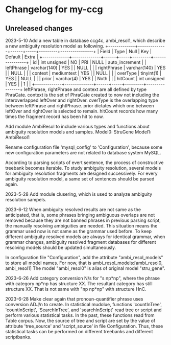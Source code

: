 # Changelog for my-ccg

## Unreleased changes

2023-5-10 Add a new table in database ccg4c, ambi_resol1, which describe a new ambiguity resolution model as following.
+-------------+--------------+------+-----+---------+----------------+
| Field       | Type         | Null | Key | Default | Extra          |
+-------------+--------------+------+-----+---------+----------------+
| id          | int unsigned | NO   | PRI | NULL    | auto_increment |
| leftPhrase  | varchar(140) | YES  |     | NULL    |                |
| rightPhrase | varchar(140) | YES  |     | NULL    |                |
| context     | mediumtext   | YES  |     | NULL    |                |
| overType    | tinyint(1)   | YES  |     | NULL    |                |
| prior       | varchar(4)   | YES  |     | Noth    |                |
| hitCount    | int unsigned | YES  |     | 1       |                |
+-------------+--------------+------+-----+---------+----------------+
leftPhrase, rightPhrase and context are all defined by type PhraCate. context is the set of PhraCate created to now not
including the interoverlapped leftOver and rightOver. overType is the overlapping type between leftPhrase and rightPhrase.
prior dictates which one between leftOver and rightOver is selected to remain. hitCount records how many times the fragment
record has been hit to now.

Add module AmbiResol to include various types and functions about ambiguity resolution models and samples.
Model0: StruGene
Model1: AmbiResol1

Rename configuration file 'mysql_config' to 'Configuration', because some new configuration parameters are not related to database system MySQL.

According to parsing scripts of evert sentence, the process of constructive treebank becomes iterable. To study ambiguity resolution, several models for
ambiguity resolution fragments are designed successively. For every ambiguity resolution model, a same set of sentences should be parsed again.

2023-5-28 Add module clusering, which is used to analyze ambiguity resolution sampels.

2023-6-12 When ambiguity resolved results are not same as the anticipated, that is, some phrases bringing ambiguous overlaps are not removed because they are not banned phrases in previous parsing script, the manually resolving ambiguities are needed. This situation means the grammar used now is not same as the grammar used before. To keep different ambiguity resolved models are always for identical grammar, when grammar changes, ambiguity resolved fragment databases for different resolving models should be updated simultaneously.

In configuration file "Configuration", add the attribute "ambi_resol_models" to store all model names. For now, that is
ambi_resol_models:[ambi_resol0, ambi_resol1]
The model "ambi_resol0" is alias of original model "stru_gene".

2023-6-26 Add category conversion N/s for
    "s np\*np", where the phrase with category np\*np has structure XX.
The resultant category has still structure XX. That is not same with "np np\*np" with structure HnC.

2023-6-28 Make clear again that pronoun-quantifier phrase uses conversion ADJ/n to create.
    In statistical mudolue, functions 'countInTree', 'countInScript', 'SearchInTree', and 'searchInScript' read tree or script and perform various statistical tasks. In the past, these functions read from Table corpus. Now, the source of tree and script are set by the value of attribute 'tree_source' and 'script_source' in file Configuration. Thus, these statistical tasks can be performed on different treebanks and different scriptbanks.
